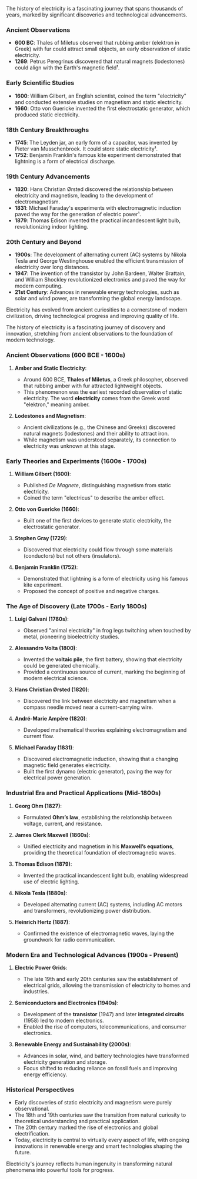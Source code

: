The history of electricity is a fascinating journey that spans thousands of years, marked by significant discoveries and technological advancements.

### Ancient Observations
- **600 BC**: Thales of Miletus observed that rubbing amber (elektron in Greek) with fur could attract small objects, an early observation of static electricity.
- **1269**: Petrus Peregrinus discovered that natural magnets (lodestones) could align with the Earth's magnetic field¹.

### Early Scientific Studies
- **1600**: William Gilbert, an English scientist, coined the term "electricity" and conducted extensive studies on magnetism and static electricity.
- **1660**: Otto von Guericke invented the first electrostatic generator, which produced static electricity.

### 18th Century Breakthroughs
- **1745**: The Leyden jar, an early form of a capacitor, was invented by Pieter van Musschenbroek. It could store static electricity¹.
- **1752**: Benjamin Franklin's famous kite experiment demonstrated that lightning is a form of electrical discharge.

### 19th Century Advancements
- **1820**: Hans Christian Ørsted discovered the relationship between electricity and magnetism, leading to the development of electromagnetism.
- **1831**: Michael Faraday's experiments with electromagnetic induction paved the way for the generation of electric power¹.
- **1879**: Thomas Edison invented the practical incandescent light bulb, revolutionizing indoor lighting.

### 20th Century and Beyond
- **1900s**: The development of alternating current (AC) systems by Nikola Tesla and George Westinghouse enabled the efficient transmission of electricity over long distances.
- **1947**: The invention of the transistor by John Bardeen, Walter Brattain, and William Shockley revolutionized electronics and paved the way for modern computing.
- **21st Century**: Advances in renewable energy technologies, such as solar and wind power, are transforming the global energy landscape.

Electricity has evolved from ancient curiosities to a cornerstone of modern civilization, driving technological progress and improving quality of life.

The history of electricity is a fascinating journey of discovery and innovation, stretching from ancient observations to the foundation of modern technology.

### **Ancient Observations (600 BCE - 1600s)**

1. **Amber and Static Electricity**:
   - Around 600 BCE, **Thales of Miletus**, a Greek philosopher, observed that rubbing amber with fur attracted lightweight objects.
   - This phenomenon was the earliest recorded observation of static electricity. The word **electricity** comes from the Greek word "elektron," meaning amber.

2. **Lodestones and Magnetism**:
   - Ancient civilizations (e.g., the Chinese and Greeks) discovered natural magnets (lodestones) and their ability to attract iron.
   - While magnetism was understood separately, its connection to electricity was unknown at this stage.

### **Early Theories and Experiments (1600s - 1700s)**

1. **William Gilbert (1600)**:
   - Published *De Magnete*, distinguishing magnetism from static electricity.
   - Coined the term "electricus" to describe the amber effect.

2. **Otto von Guericke (1660)**:
   - Built one of the first devices to generate static electricity, the electrostatic generator.

3. **Stephen Gray (1729)**:
   - Discovered that electricity could flow through some materials (conductors) but not others (insulators).

4. **Benjamin Franklin (1752)**:
   - Demonstrated that lightning is a form of electricity using his famous kite experiment.
   - Proposed the concept of positive and negative charges.

### **The Age of Discovery (Late 1700s - Early 1800s)**

1. **Luigi Galvani (1780s)**:
   - Observed "animal electricity" in frog legs twitching when touched by metal, pioneering bioelectricity studies.

2. **Alessandro Volta (1800)**:
   - Invented the **voltaic pile**, the first battery, showing that electricity could be generated chemically.
   - Provided a continuous source of current, marking the beginning of modern electrical science.

3. **Hans Christian Ørsted (1820)**:
   - Discovered the link between electricity and magnetism when a compass needle moved near a current-carrying wire.

4. **André-Marie Ampère (1820)**:
   - Developed mathematical theories explaining electromagnetism and current flow.

5. **Michael Faraday (1831)**:
   - Discovered electromagnetic induction, showing that a changing magnetic field generates electricity.
   - Built the first dynamo (electric generator), paving the way for electrical power generation.

### **Industrial Era and Practical Applications (Mid-1800s)**

1. **Georg Ohm (1827)**:
   - Formulated **Ohm’s law**, establishing the relationship between voltage, current, and resistance.

2. **James Clerk Maxwell (1860s)**:
   - Unified electricity and magnetism in his **Maxwell’s equations**, providing the theoretical foundation of electromagnetic waves.

3. **Thomas Edison (1879)**:
   - Invented the practical incandescent light bulb, enabling widespread use of electric lighting.

4. **Nikola Tesla (1880s)**:
   - Developed alternating current (AC) systems, including AC motors and transformers, revolutionizing power distribution.

5. **Heinrich Hertz (1887)**:
   - Confirmed the existence of electromagnetic waves, laying the groundwork for radio communication.

### **Modern Era and Technological Advances (1900s - Present)**

1. **Electric Power Grids**:
   - The late 19th and early 20th centuries saw the establishment of electrical grids, allowing the transmission of electricity to homes and industries.

2. **Semiconductors and Electronics (1940s)**:
   - Development of the **transistor** (1947) and later **integrated circuits** (1958) led to modern electronics.
   - Enabled the rise of computers, telecommunications, and consumer electronics.

3. **Renewable Energy and Sustainability (2000s)**:
   - Advances in solar, wind, and battery technologies have transformed electricity generation and storage.
   - Focus shifted to reducing reliance on fossil fuels and improving energy efficiency.

### **Historical Perspectives**
- Early discoveries of static electricity and magnetism were purely observational.
- The 18th and 19th centuries saw the transition from natural curiosity to theoretical understanding and practical application.
- The 20th century marked the rise of electronics and global electrification.
- Today, electricity is central to virtually every aspect of life, with ongoing innovations in renewable energy and smart technologies shaping the future.

Electricity's journey reflects human ingenuity in transforming natural phenomena into powerful tools for progress.
